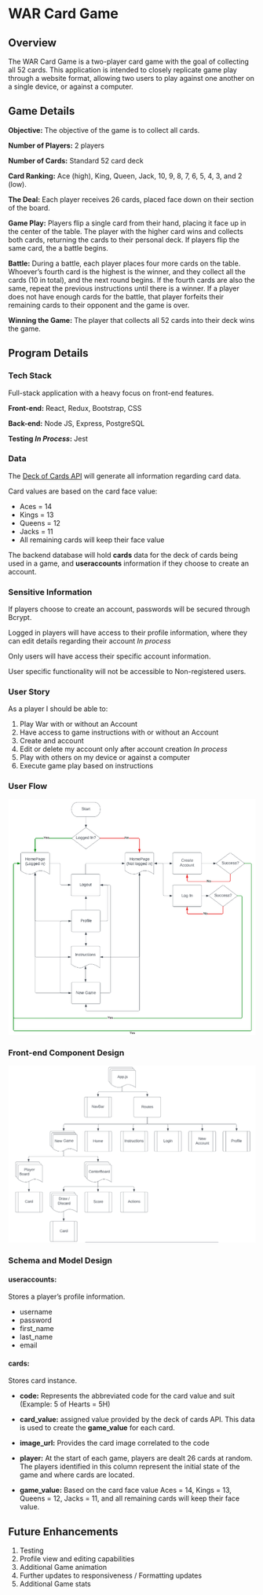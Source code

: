 # WAR Card Game

## Overview 
The WAR Card Game is a two-player card game with the goal of collecting all 52 cards.  This application is intended to closely replicate game play through a website format, allowing two users to play against one another on a single device, or against a computer.

## Game Details
__Objective:__ 
    The objective of the game is to collect all cards.
    
__Number of Players:__ 2 players

__Number of Cards:__ Standard 52 card deck
    
__Card Ranking:__ Ace (high), King, Queen, Jack, 10, 9, 8, 7, 6, 5, 4, 3, and 2 (low).

__The Deal:__ Each player receives 26 cards, placed face down on their section of the board.

__Game Play:__ Players flip a single card from their hand, placing it face up in the center of the table.  The player with the higher card wins and collects both cards, returning the cards to their personal deck.  If players flip the same card, the a battle begins.

 __Battle:__ During a battle, each player places four more cards on the table. Whoever’s fourth card is the highest is the winner, and they collect all the cards (10 in total), and the next round begins. If the fourth cards are also the same, repeat the previous instructions until there is a winner.  If a player does not have enough cards for the battle, that player forfeits their remaining cards to their opponent and the game is over.
   
__Winning the Game:__ The player that collects all 52 cards into their deck wins the game.
   
## Program Details

### Tech Stack

Full-stack application with a heavy focus on front-end features.  

__Front-end:__ React, Redux, Bootstrap, CSS

__Back-end:__ Node JS, Express, PostgreSQL

__Testing *In Process*:__ Jest

### Data

The [Deck of Cards API](https://www.deckofcardsapi.com/) will generate all information regarding card data.

Card values are based on the card face value:
* Aces = 14
* Kings = 13
* Queens = 12
* Jacks = 11
* All remaining cards will keep their face value

The backend database will hold __cards__ data for the deck of cards being used in a game, and __useraccounts__ information if they choose to create an account.  

### Sensitive Information

If players choose to create an account, passwords will be secured through Bcrypt.  

Logged in players will have access to their profile information, where they can edit details regarding their account *In process*

Only users will have access their specific account information.

User specific functionality will not be accessible to Non-registered users.

### User Story

As a player I should be able to:
1.	Play War with or without an Account
1.  Have access to game instructions with or without an Account
1.	Create and account
1.	Edit or delete my account only after account creation *In process* 
1.	Play with others on my device or against a computer
1.	Execute game play based on instructions


### User Flow

![User Flow Chart](/Documents/UserFlow.PNG "User Flow Chart")

### Front-end Component Design

![Component design structure](/Documents/ComponentDesign.PNG "Component design structure")

### Schema and Model Design

#### useraccounts: 

Stores a player’s profile information. 

* username
* password
* first_name
* last_name
* email

#### cards: 

Stores card instance.

* **code:** Represents the abbreviated code for the card value and suit (Example: 5 of Hearts = 5H)

* **card_value:** assigned value provided by the deck of cards API.  This data is used to create the **game_value** for each card.

* **image_url:** Provides the card image correlated to the code

* **player:** At the start of each game, players are dealt 26 cards at random.  The players identified in this column represent the initial state of the game and where cards are located.

* **game_value:** Based on the card face value Aces = 14, Kings = 13, Queens = 12, Jacks = 11, and all remaining cards will keep their face value.


## Future Enhancements
1.  Testing
1.  Profile view and editing capabilities
1.  Additional Game animation
1.	Further updates to responsiveness / Formatting updates
1.	Additional Game stats